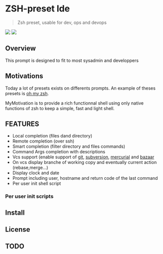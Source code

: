 # ZSH-preset lde
> Zsh preset, usable for dev, ops and devops
<img src="sreen1.png">
<img src="screen2.png">

## Overview

This prompt is designed to fit to most sysadmin and developpers 

## Motivations

Today a lot of presets exists on differents prompts.
An example of theses presets is [oh my zsh](https://ohmyz.sh/).

MyMotivation is to provide a rich functionnal shell using only native functions of zsh to keep a simple, fast and light shell.

## FEATURES

- Local completion (files dand directory)
- Remote completion (over ssh)
- Smart completion (filter directory and files commands)
- Command Args completion with descriptions
- Vcs support (enable support of [git](https://git-scm.com/), [subversion](https://subversion.apache.org/), [mercurial](https://www.mercurial-scm.org/) and [bazaar](https://bazaar.canonical.com/)
- On vcs display branche of working copy and eventually current action (rebase,merge...)
- Display clock and date
- Prompt including user, hostname and return code of the last command
- Per user init shell script

### Per user init scripts

## Install

## License

## TODO


